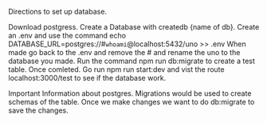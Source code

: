 Directions to set up database.

Download postgress.
Create a Database with createdb {name of db}.
Create an .env and use the command echo DATABASE_URL=postgres://#`whoami`@localhost:5432/uno >> .env
When made go back to the .env and remove the # and rename the uno to the database you made.
Run the command npm run db:migrate to create a test table.
Once comleted. Go run npm run start:dev and vist the route localhost:3000/test to see if the database work.

Important Information about postgres.
Migrations would be used to create schemas of the table. Once we make changes we want to do db:migrate to save the changes.
